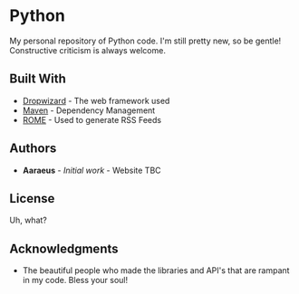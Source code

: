 # Python

My personal repository of Python code. I'm still pretty new, so be gentle! Constructive criticism is always welcome.

## Built With

* [Dropwizard](http://www.dropwizard.io/1.0.2/docs/) - The web framework used
* [Maven](https://maven.apache.org/) - Dependency Management
* [ROME](https://rometools.github.io/rome/) - Used to generate RSS Feeds

## Authors

* **Aaraeus** - *Initial work* - Website TBC


## License

Uh, what?

## Acknowledgments

* The beautiful people who made the libraries and API's that are rampant in my code. Bless your soul!